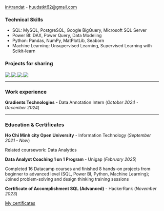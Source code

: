 
[in/trandat](https://www.linkedin.com/in/dat-tran-2202dt/) - huudatkt62@gmail.com

### **Technical Skills**
- SQL: MySQL, PostgreSQL, Google BigQuery, Microsoft SQL Server
- Power BI: DAX, Power Query, Data Modeling
- Python: Pandas, NumPy, MatPlotLib, Seaborn
- Machine Learning: Unsupervised Learning, Supervised Learning with Scikit-learn

### **Projects for sharing**

<a href="https://github.com/RunBG/SQL_Ecommerce_Exploring">
  <!-- Change the `github-readme-stats.anuraghazra1.vercel.app` to `github-readme-stats.vercel.app`  -->
  <img align="center" src="https://github-readme-stats.vercel.app/api/pin/?username=RunBG&repo=SQL_Ecommerce_Exploring&theme=shadow_blue" />
</a>
<a href="https://github.com/RunBG/SQL_Bicycle-Manufacturer">
  <!-- Change the `github-readme-stats.anuraghazra1.vercel.app` to `github-readme-stats.vercel.app`  -->
  <img align="center" src="https://github-readme-stats.vercel.app/api/pin/?username=RunBG&repo=SQL_Bicycle-Manufacturer&theme=shadow_blue" />
</a>   
<a href="https://github.com/RunBG/PBI_Purchasing-Analysis">
  <!-- Change the `github-readme-stats.anuraghazra1.vercel.app` to `github-readme-stats.vercel.app`  -->
  <img align="center" src="https://github-readme-stats.vercel.app/api/pin/?username=RunBG&repo=PBI_Purchasing-Analysis&theme=shadow_blue" />
</a>   
<a href="https://github.com/RunBG/PBI-User-Churn-Analysis">
  <!-- Change the `github-readme-stats.anuraghazra1.vercel.app` to `github-readme-stats.vercel.app`  -->
  <img align="center" src="https://github-readme-stats.vercel.app/api/pin/?username=RunBG&repo=PBI-User-Churn-Analysis&theme=shadow_blue" />
</a>  

***
### **Work experience**
**Gradients Technologies** - Data Annotation Intern (_October 2024 - December 2024_)

***
### **Education & Certificates**
**Ho Chi Minh city Open University** - Information Technology (_September 2021 - Now_)

Related coursework:  Data Analytics

**Data Analyst Coaching 1 on 1 Program** - Unigap (_February 2025_)

Completed 16 Datacamp courses and finished 8 hands-on projects from beginner to advanced level (SQL, Power BI, Python, Machine Learning); Joined problem-solving and design thinking training sessions

**Certificate of Accomplishment SQL (Advanced)** - HackerRank (_November 2023_)

[My certificates](https://drive.google.com/drive/folders/1IZ4EsTBOSL6bIzD_D_-OMqfRk6RAvLz7?usp=sharing)
